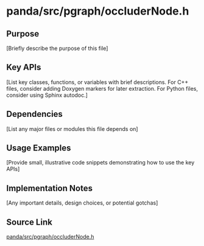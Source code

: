 # panda/src/pgraph/occluderNode.h

## Purpose
[Briefly describe the purpose of this file]

## Key APIs
[List key classes, functions, or variables with brief descriptions.
For C++ files, consider adding Doxygen markers for later extraction.
For Python files, consider using Sphinx autodoc.]

## Dependencies
[List any major files or modules this file depends on]

## Usage Examples
[Provide small, illustrative code snippets demonstrating how to use the key APIs]

## Implementation Notes
[Any important details, design choices, or potential gotchas]

## Source Link
[panda/src/pgraph/occluderNode.h](link_to_source_repository/panda/src/pgraph/occluderNode.h)
